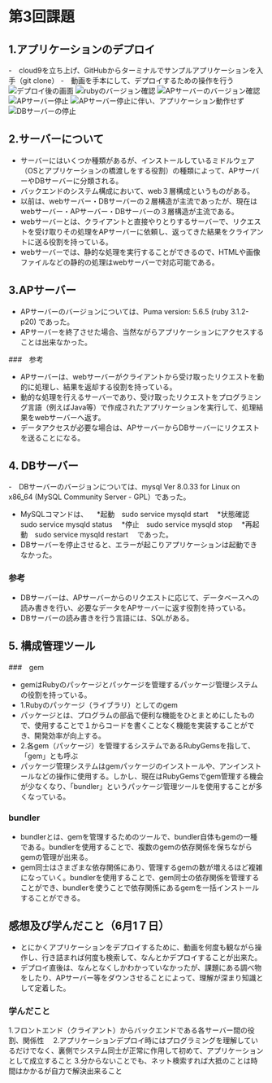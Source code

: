 # 第3回課題
## 1.アプリケーションのデプロイ
-　cloud9を立ち上げ、GitHubからターミナルでサンプルアプリケーションを入手（git clone）
-　動画を手本にして、デプロイするための操作を行う
![デプロイ後の画面](images/image_1.png)
![rubyのバージョン確認](images/image_3.png)
![APサーバーのバージョン確認](images/image_4.png)
![APサーバー停止](images/image_6.png)
![APサーバー停止に伴い、アプリケーション動作せず](images/image_7.png)
![DBサーバーの停止](images/image_8.png)


## 2.サーバーについて
- サーバーにはいくつか種類があるが、インストールしているミドルウェア（OSとアプリケーションの橋渡しをする役割）の種類によって、APサーバーやDBサーバーに分類される。　
- バックエンドのシステム構成において、web３層構成というものがある。
- 以前は、webサーバー・DBサーバーの２層構造が主流であったが、現在はwebサーバー・APサーバー・DBサーバーの３層構造が主流である。
- webサーバーとは、クライアントと直接やりとりするサーバーで、リクエストを受け取りその処理をAPサーバーに依頼し、返ってきた結果をクライアントに送る役割を持っている。
- webサーバーでは、静的な処理を実行することができるので、HTMLや画像ファイルなどの静的の処理はwebサーバーで対応可能である。

## 3.APサーバー
- APサーバーのバージョンについては、Puma version: 5.6.5 (ruby 3.1.2-p20) であった。
- APサーバーを終了させた場合、当然ながらアプリケーションにアクセスすることは出来なかった。

###　参考
- APサーバーは、webサーバーがクライアントから受け取ったリクエストを動的に処理し、結果を返却する役割を持っている。
- 動的な処理を行えるサーバーであり、受け取ったリクエストをプログラミング言語（例えばJava等）で作成されたアプリケーションを実行して、処理結果をwebサーバーへ返す。
- データアクセスが必要な場合は、APサーバーからDBサーバーにリクエストを送ることになる。
　
　

## 4. DBサーバー
-　DBサーバーのバージョンについては、mysql  Ver 8.0.33 for Linux on x86_64 (MySQL Community Server - GPL）であった。 
- MySQLコマンドは、
　*起動　sudo service mysqld start
　*状態確認　sudo service mysqld status
　*停止　sudo service mysqld stop
　*再起動　sudo service mysqld restart
　であった。
- DBサーバーを停止させると、エラーが起こりアプリケーションは起動できなかった。
### 参考
- DBサーバーは、APサーバーからのリクエストに応じて、データベースへの読み書きを行い、必要なデータをAPサーバーに返す役割を持っている。
- DBサーバーの読み書きを行う言語には、SQLがある。


## 5. 構成管理ツール
###　gem
- gemはRubyのパッケージとパッケージを管理するパッケージ管理システムの役割を持っている。
- 1.Rubyのパッケージ（ライブラリ）としてのgem
- パッケージとは、プログラムの部品で便利な機能をひとまとめにしたもので、使用することで１からコードを書くことなく機能を実装することができ、開発効率が向上する。
- 2.各gem（パッケージ）を管理するシステムであるRubyGemsを指して、「gem」とも呼ぶ
- パッケージ管理システムはgemパッケージのインストールや、アンインストールなどの操作に使用する。しかし、現在はRubyGemsでgem管理する機会が少なくなり、「bundler」というパッケージ管理ツールを使用することが多くなっている。     

### bundler
- bundlerとは、gemを管理するためのツールで、bundler自体もgemの一種である。bundlerを使用することで、複数のgemの依存関係を保ちながらgemの管理が出来る。
- gem同士はさまざまな依存関係にあり、管理するgemの数が増えるほど複雑になっていく。bundlerを使用することで、gem同士の依存関係を管理することができ、bundlerを使うことで依存関係にあるgemを一括インストールすることができる。

## 感想及び学んだこと（6月1７日）
- とにかくアプリケーションをデプロイするために、動画を何度も観ながら操作し、行き詰まれば何度も検索して、なんとかデプロイすることが出来た。
- デプロイ直後は、なんとなくしかわかっていなかったが、課題にある調べ物をしたり、APサーバー等をダウンさせることによって、理解が深まり知識として定着した。

### 学んだこと
1.フロントエンド（クライアント）からバックエンドである各サーバー間の役割、関係性　
2.アプリケーションデプロイ時にはプログラミングを理解しているだけでなく、裏側でシステム同士が正常に作用して初めて、アプリケーションとして成立すること
3.分からないことでも、ネット検索すれば大抵のことは時間はかかるが自力で解決出来ること


